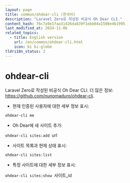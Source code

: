 ```yaml
---
layout: page
title: common/ohdear-cli (한국어)
description: "Laravel Zero로 작성된 비공식 Oh Dear CLI."
content_hash: 76c7a9e1faa31426da839f1ebb04a1508e461995
last_modified_at: 2024-11-06
related_topics:
  - title: English version
    url: /en/common/ohdear-cli.html
    icon: bi bi-globe
tldri18n_status: 2
---
```

# ohdear-cli

Laravel Zero로 작성된 비공식 Oh Dear CLI.
더 많은 정보: <https://github.com/nunomaduro/ohdear-cli>.

- 현재 인증된 사용자에 대한 세부 정보 표시:

`ohdear-cli me`

- Oh Dear에 새 사이트 추가:

`ohdear-cli sites:add `<span class="tldr-var badge badge-pill bg-dark-lm bg-white-dm text-white-lm text-dark-dm font-weight-bold">url</span>

- 사이트 목록과 현재 상태 표시:

`ohdear-cli sites:list`

- 특정 사이트에 대한 세부 정보 표시:

`ohdear-cli sites:show `<span class="tldr-var badge badge-pill bg-dark-lm bg-white-dm text-white-lm text-dark-dm font-weight-bold">사이트_id</span>
